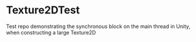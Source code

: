 # Texture2DTest
Test repo demonstrating the synchronous block on the main thread in Unity, when constructing a large Texture2D
